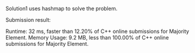 Solution1 uses hashmap to solve the problem.

Submission result:

Runtime: 32 ms, faster than 12.20% of C++ online submissions for Majority Element.
Memory Usage: 9.2 MB, less than 100.00% of C++ online submissions for Majority Element.
